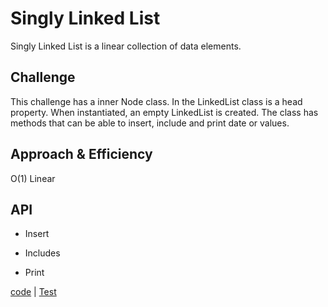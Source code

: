 # Singly Linked List
 Singly Linked List is a linear collection of data elements. 
 
 ## Challenge
This challenge has a inner Node class. In the LinkedList class is a head property. When instantiated, an empty LinkedList is created. The class has methods that can be able to insert, include and print date or values.
 
 ## Approach & Efficiency
 O(1) Linear
 
 ## API
 * Insert
 
 * Includes
 * Print
 
 [code](../src/main/java/code401Challenges/linkedlist/LinkedList.java) | [Test](../src/test/java/code401Challenges/linkedlist/LinkedListTest.java)
